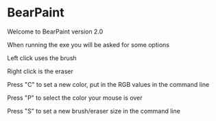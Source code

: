 # BearPaint
Welcome to BearPaint version 2.0

When running the exe you will be asked for some options

Left click uses the brush

Right click is the eraser

Press "C" to set a new color, put in the RGB values in the command line 

Press "P" to select the color your mouse is over

Press "S" to set a new brush/eraser size in the command line
